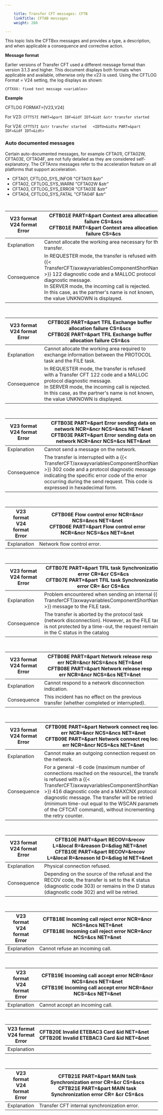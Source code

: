 ```yaml
---

    title: Transfer CFT messages: CFTB
    linkTitle: CFTAB messages
    weight: 280

---
```

This topic lists the CFTBxx messages and provides a type, a description, and when applicable a consequence and corrective action.

**Message format**

Earlier versions of Transfer CFT used a different message format than version 3.1.3 and higher. This document displays both formats when applicable and available, otherwise only the v23 is used. Using the CFTLOG Format = V24 setting, the log displays as shown:

`CFTXXX: fixed text message <variables>`

**Example**

CFTLOG FORMAT=\[V23,V24\]

For V23: <span class="code">`CFTT57I PART=&part IDF=&idf IDT=&idt &str transfer started`</span>

For V24: `CFTT57I &str transfer started   <IDTU=&idtu PART=&part IDF=&idf IDT=&idt>`

### Auto documented messages

Certain auto-documented messages, for example CFTA01I, CFTA02W, CFTA03E, CFTA04F, are not fully detailed as they are considered self-explanatory. The CFTAnnx messages refer to the acceleration feature on all platforms that support acceleration.

- CFTA01, CFTLOG\_SYS\_INFOR "CFTA01I &str"
- CFTA02, CFTLOG\_SYS\_WARNI "CFTA02W &str"
- CFTA03, CFTLOG\_SYS\_ERROR "CFTA03E &str"
- CFTA04, CFTLOG\_SYS\_FATAL "CFTA04F &str"

 


| V23 format<br/> V24 format<br/> Error | <span id="CFTB01E"></span>CFTB01E PART=&amp;part Context area allocation failure CS=&amp;scs<br/> CFTB01E PART=&amp;part Context area allocation failure CS=&amp;cs |
| --- | --- |
| Explanation | Cannot allocate the working area necessary for the transfer. |
| Consequence | In REQUESTER mode, the transfer is refused with a {{< TransferCFT/axwayvariablesComponentShortName  >}} 122 diagnostic code and a MALLOC protocol diagnostic message.<br /> In SERVER mode, the incoming call is rejected.<br/> In this case, as the partner's name is not known, the value UNKNOWN is displayed. |


 


| V23 format<br/> V24 format<br/> Error | <span id="CFTB02E"></span>CFTB02E PART=&amp;part TFIL Exchange buffer allocation failure CS=&amp;scs<br/> CFTB02E PART=&amp;part TFIL Exchange buffer allocation failure CS=&amp;cs |
| --- | --- |
| Explanation | Cannot allocate the working area required to exchange information between the PROTOCOL task and the FILE task. |
| Consequence | In REQUESTER mode, the transfer is refused with a Transfer CFT 122 code and a MALLOC protocol diagnostic message.<br/> In SERVER mode, the incoming call is rejected. In this case, as the partner's name is not known, the value UNKNOWN is displayed. |


 


| V23 format<br/> V24 format<br/> Error | <span id="CFTB03E"></span>CFTB03E PART=&amp;part Error sending data on network NCR=&amp;ncr NCS=&amp;ncs NET=&amp;net<br/> CFTB03E PART=&amp;part Error sending data on network NCR=&amp;ncr NCS=&amp;cs NET=&amp;net |
| --- | --- |
| Explanation | Cannot send a message on the network. |
| Consequence | The transfer is interrupted with a {{< TransferCFT/axwayvariablesComponentShortName  >}} 302 code and a protocol diagnostic message indicating the specific error code of the error occurring during the send request. This code is expressed in hexadecimal form. |


 


| V23 format<br/> V24 format<br/> Error | <span id="CFTB06E"></span>CFTB06E Flow control error NCR=&amp;ncr NCS=&amp;ncs NET=&amp;net<br/> CFTB06E PART=&amp;part Flow control error NCR=&amp;ncr NCS=&amp;cs NET=&amp;net |
| --- | --- |
| Explanation | Network flow control error. |


 


| V23 format<br/> V24 format<br/> Error | <span id="CFTB07E"></span>CFTB07E PART=&amp;part TFIL task Synchronization error CR=&amp;cr CS=&amp;cs<br/> CFTB07E PART=&amp;part TFIL task Synchronization error CR= &amp;cr CS=&amp;cs |
| --- | --- |
| Explanation | Problem encountered when sending an internal {{< TransferCFT/axwayvariablesComponentShortName  >}} message to the FILE task. |
| Consequence | The transfer is aborted by the protocol task (network disconnection). However, as the FILE task is not protected by a time-out, the request remains in the C status in the catalog |


 


| V23 format<br/> V24 format<br/> Error | <span id="CFTB08E"></span>CFTB08E PART=&amp;part Network release resp err NCR=&amp;ncr NCS=&amp;ncs NET=&amp;net<br/> CFTB08E PART=&amp;part Network release resp err NCR=&amp;ncr NCS=&amp;cs NET=&amp;net |
| --- | --- |
| Explanation | Cannot respond to a network disconnection indication. |
| Consequence | This incident has no effect on the previous transfer (whether completed or interrupted). |


 


| V23 format<br/> V24 format<br/> Error | <span id="CFTB09E"></span>CFTB09E PART=&amp;part Network connect req local err NCR=&amp;ncr NCS=&amp;ncs NET=&amp;net<br/> CFTB09E PART=&amp;part Network connect req local err NCR=&amp;ncr NCS=&amp;cs NET=&amp;net |
| --- | --- |
| Explanation | Cannot make an outgoing connection request on the network. |
| Consequence | For a general -6 code (maximum number of connections reached on the resource), the transfer is refused with a {{< TransferCFT/axwayvariablesComponentShortName  >}} 416 diagnostic code and a MAXCNX protocol diagnostic message. The transfer will be retried (minimum time-out equal to the WSCAN parameter of the CFTCAT command), without incrementing the retry counter. |


 


| V23 format<br/> V24 format<br/> Error | <span id="CFTB10E"></span>CFTB10E PART=&amp;part RECOV=&amp;recov L=&amp;local R=&amp;reason D=&amp;diag NET=&amp;net<br/> CFTB10E PART=&amp;part RECOV=&amp;recov L=&amp;local R=&amp;reason ld D=&amp;diag ld NET=&amp;net |
| --- | --- |
| Explanation | Physical connection refused. |
| Consequence | Depending on the source of the refusal and the RECOV code, the transfer is set to the K status (diagnostic code 303) or remains in the D status (diagnostic code 302) and will be retried. |


 


| V23 format<br/> V24 format<br/> Error | <span id="CFTB18E"></span>CFTB18E Incoming call reject error NCR=&amp;ncr NCS=&amp;ncs NET=&amp;net<br/> CFTB18E Incoming call reject error NCR=&amp;ncr NCS=&amp;cs NET=&amp;net |
| --- | --- |
| Explanation | Cannot refuse an incoming call. |


 


| V23 format<br/> V24 format<br/> Error | <span id="CFTB19E"></span>CFTB19E Incoming call accept error NCR=&amp;ncr NCS=&amp;ncs NET=&amp;net<br/> CFTB19E Incoming call accept error NCR=&amp;ncr NCS=&amp;cs NET=&amp;net |
| --- | --- |
| Explanation | Cannot accept an incoming call. |


 


| V23 format<br/> V24 format<br/> Error | <span id="CFTB19E"></span>CFTB20E Invalid ETEBAC3 Card &amp;id NET=&amp;net<br/> CFTB20E Invalid ETEBAC3 Card &amp;id NET=&amp;net |
| --- | --- |
| Explanation |   |


 


| V23 format<br/> V24 format<br/> Error | <span id="CFTB21E"></span>CFTB21E PART=&amp;part MAIN task Synchronization error CR=&amp;cr CS=&amp;scs<br/> CFTB21E PART=&amp;part MAIN task Synchronization error CR= &amp;cr CS=&amp;cs |
| --- | --- |
| Explanation | Transfer CFT internal synchronization error. |

